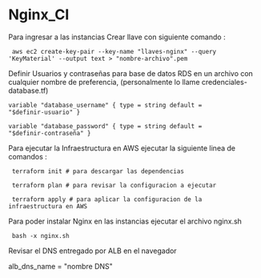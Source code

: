 # Nginx_CI


Para ingresar  a las instancias Crear llave  con siguiente comando : 


<code> aws ec2 create-key-pair --key-name "llaves-nginx" --query 'KeyMaterial' --output text > "nombre-archivo".pem </code>

Definir Usuarios y contraseñas para base de datos RDS en un archivo con cualquier nombre de preferencia, (personalmente lo llame credenciales-database.tf)

<code>variable "database_username" {
  type    = string
  default = "$definir-usuario"
}</code>

<code>variable "database_password" {
  type    = string
  default = "$definir-contraseña"
}</code>

Para ejecutar la Infraestructura en AWS ejecutar la siguiente linea de comandos : 

<code> terraform init # para descargar las dependencias </code>

<code> terraform plan # para revisar la configuracion a ejecutar </code>

<code> terraform apply # para aplicar la configuracion de la infraestructura en AWS </code>


Para poder instalar Nginx en las instancias ejecutar el archivo nginx.sh 

<code> bash -x nginx.sh </code>


Revisar el DNS entregado por ALB en el navegador

alb_dns_name =  "nombre DNS" 
